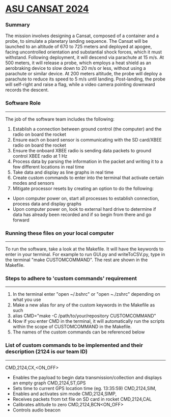 # **[ASU CANSAT 2024](https://cansatcompetition.com/mission.html)**

### Summary
The mission involves designing a Cansat, composed of a container and a probe, to simulate a planetary landing sequence. The Cansat will be launched to an altitude of 670 to 725 meters and deployed at apogee, facing uncontrolled orientation and substantial shock forces, which it must withstand. Following deployment, it will descend via parachute at 15 m/s. At 500 meters, it will release a probe, which employs a heat shield as an aerobraking device to slow down to 20 m/s or less, without using a parachute or similar device. At 200 meters altitude, the probe will deploy a parachute to reduce its speed to 5 m/s until landing. Post-landing, the probe will self-right and raise a flag, while a video camera pointing downward records the descent.


### Software Role
---
The job of the software team includes the following:
1. Establish a connection between ground control (the computer) and the radio on board the rocket
2. Ensure each on board sensor is communicating with the SD card/XBEE radio on board the rocket
3. Ensure the onboard XBEE radio is sending data packets to ground control XBEE radio at 1 Hz
4. Process data by parsing the information in the packet and writing it to a few different locations in real time
5. Take data and display as line graphs in real time
6. Create custom commands to enter into the terminal that activate certain modes and sensors
7. Mitigate processor resets by creating an option to do the following:
  - Upon computer power on, start all processes to establish connection, process data and display graphs
  - Upon computer power on, look to external hard drive to determine if data has already been recorded and if so begin from there and go forward


### Running these files on your local computer
---
To run the software, take a look at the Makefile. It will have the keywords to enter in your terminal. For example to run GUI.py and writeToCSV.py, type in the terminal "make CUSTOMCOMMAND". The rest are shown in the Makefile.


### Steps to adhere to 'custom commands' requirement
---
1. In the terminal enter "open ~/.bshrc" or "open ~./zshrc" depending on what you use
2. Make a new alias for any of the custom keywords in the Makefile as such
3. alias CMD="make -C /path/to/your/repository CUSTOMCOMMAND"
4. Now if you enter CMD in the terminal, it will automatically run the scripts within the scope of CUSTOMCOMMAND in the Makefile.
5. The names of the custom commands can be referenced below


### List of custom commands to be implemented and their description (2124 is our team ID)
---
CMD,2124,CX,<ON_OFF>
  - Enables the payload to begin data transmission/collection and displays an empty graph
CMD,2124,ST,GPS
  - Sets time to current GPS location time (eg. 13:35:59)
CMD,2124,SIM,<MODE>
  - Enables and activates sim mode
CMD,2124,SIMP,<PRESSURE>
  - Receives packets from txt file on SD card in rocket
CMD,2124,CAL
  - Calibrates altitude to zero
CMD,2124,BCN<ON_OFF>
  - Controls audio beacon



   
